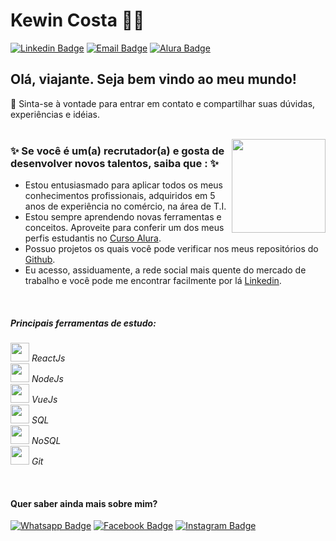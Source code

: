 # Kewin Costa 🧙‍♂️
[![Linkedin Badge](https://img.shields.io/badge/-LinkedIn-blue?style=flat-square&logo=Linkedin&logoColor=white&link=https://www.linkedin.com/in/kewineic/)](https://www.linkedin.com/in/kewineic) 
[![Email Badge](https://img.shields.io/badge/-E--mail-blue?style=flat-square&logo=Gmail&logoColor=white&link=mailto:kewin.ferreira@gmail.com)](mailto:kewin.ferreira@gmail.com)
[![Alura Badge](https://img.shields.io/badge/-Alura-green?style=flat-square&logo=Angular&logoColor=white&link=https://cursos.alura.com.br/user/kewineic)](https://cursos.alura.com.br/user/kewineic)

## Olá, viajante. Seja bem vindo ao meu mundo!
💬 Sinta-se à vontade para entrar em contato e compartilhar suas dúvidas, experiências e idéias.
<br>
<br>

<img align="right" src="https://image.flaticon.com/icons/svg/2332/2332801.svg" width="150" height="150" /> 

### ✨ Se você é um(a) recrutador(a) e gosta de desenvolver novos talentos, saiba que : ✨
- Estou entusiasmado para aplicar todos os meus conhecimentos profissionais, adquiridos em 5 anos de experiência no comércio, na área de T.I.
- Estou sempre aprendendo novas ferramentas e conceitos. Aproveite para conferir um dos meus perfis estudantis no <a href="https://cursos.alura.com.br/user/kewineic">Curso Alura</a>.
- Possuo projetos os quais você pode verificar nos meus repositórios do <a href="https://github.com/kewineic">Github</a>.
- Eu acesso, assiduamente, a rede social mais quente do mercado de trabalho e você pode me encontrar facilmente por lá <a href="https://www.linkedin.com/in/kewineic/">Linkedin</a>.

<br>

##### Principais ferramentas de estudo: 
<img src="https://d2eip9sf3oo6c2.cloudfront.net/tags/images/000/000/026/full/react.png" width="30" height="30"> *ReactJs*
<br> <img src="https://seeklogo.com/images/N/nodejs-logo-FBE122E377-seeklogo.com.png" width="30" height="30"> *NodeJs* 
<br> <img src="https://upload.wikimedia.org/wikipedia/commons/thumb/9/95/Vue.js_Logo_2.svg/555px-Vue.js_Logo_2.svg.png" width="30" height="30">  *VueJs* 
<br> <img src="https://image.flaticon.com/icons/svg/29/29594.svg" width="30" height="30"> *SQL*
<br> <img src="https://cdn.onlinewebfonts.com/svg/img_369018.png" width="30" height="30"> *NoSQL*
<br> <img src="https://upload.wikimedia.org/wikipedia/commons/thumb/3/3f/Git_icon.svg/1200px-Git_icon.svg.png" width="30" height="30">  *Git* 

<br> 

#### Quer saber ainda mais sobre mim?
[![Whatsapp Badge](https://img.shields.io/badge/-Whatsapp-green?style=flat-square&logo=Whatsapp&logoColor=white&link=https://api.whatsapp.com/send?phone=5521976163775&text=Ol%C3%A1)](https://api.whatsapp.com/send?phone=5521976163775&text=Ol%C3%A1) 
[![Facebook Badge](https://img.shields.io/badge/-Facebook-blue?style=flat-square&logo=Facebook&logoColor=white&link=https://www.facebook.com/kewineic)](https://www.facebook.com/kewineic)
[![Instagram Badge](https://img.shields.io/badge/-Instagram-ff69b4?style=flat-square&logo=Instagram&logoColor=white&link=https://www.instagram.com/kewin_costa)](https://www.instagram.com/kewin_costa)

